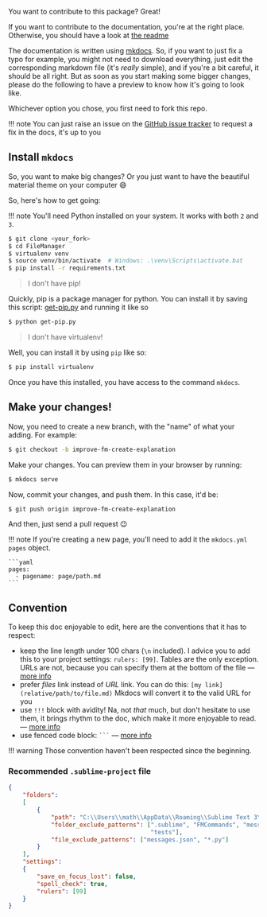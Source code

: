 You want to contribute to this package? Great!

If you want to contribute to the documentation, you're at the right place.
Otherwise, you should have a look at [the readme][0]

The documentation is written using [mkdocs][]. So, if you want to just fix a typo for example, you
might not need to download everything, just edit the corresponding markdown file (it's *really*
simple), and if you're a bit careful, it should be all right. But as soon as you start making some
bigger changes, please do the following to have a preview to know how it's going to look like.

Whichever option you chose, you first need to fork this repo.

!!! note
    You can just raise an issue on the [GitHub issue tracker][issues] to request a fix in the docs,
    it's up to you

## Install `mkdocs`

So, you want to make big changes? Or you just want to have the beautiful material theme on your
computer :smile:

So, here's how to get going:

!!! note
    You'll need Python installed on your system. It works with both `2` and `3`.

```sh
$ git clone <your_fork>
$ cd FileManager
$ virtualenv venv
$ source venv/bin/activate  # Windows: .\venv\Scripts\activate.bat
$ pip install -r requirements.txt
```

> I don't have pip!

Quickly, pip is a package manager for python. You can install it by saving this script:
[get-pip.py][get-pip] and running it like so

```sh
$ python get-pip.py
```

> I don't have virtualenv!

Well, you can install it by using `pip` like so:

```sh
$ pip install virtualenv
```

Once you have this installed, you have access to the command `mkdocs`.

## Make your changes!

Now, you need to create a new branch, with the "name" of what your adding. For
example:

```sh
$ git checkout -b improve-fm-create-explanation
```

Make your changes. You can preview them in your browser by running:

```sh
$ mkdocs serve
```

Now, commit your changes, and push them. In this case, it'd be:

```sh
$ git push origin improve-fm-create-explanation
```

And then, just send a pull request :wink:

!!! note
    If you're creating a new page, you'll need to add it the `mkdocs.yml` `pages` object.

    ```yaml
    pages:
      - pagename: page/path.md
    ```

## Convention

To keep this doc enjoyable to edit, here are the conventions that it has to respect:

- keep the line length under 100 chars (`\n` included). I advice you to add this to your project
settings: `rulers: [99]`. Tables are the only exception. URLs are not, because you can specify
them at the bottom of the file — [more info][md-cheat-sheet]
- prefer *files* link instead of *URL* link. You can do this: `[my link](relative/path/to/file.md)`
Mkdocs will convert it to the valid URL for you
- use `!!!` block with avidity! Na, not *that* much, but don't hesitate to use them, it brings
rhythm to the doc, which make it more enjoyable to read. — [more info][admonition]
- use fenced code block: <code>```</code> — [more info][codehilite]

!!! warning
    Those convention haven't been respected since the beginning.

### Recommended `.sublime-project` file

```json
{
    "folders":
    [
        {
            "path": "C:\\Users\\math\\AppData\\Roaming\\Sublime Text 3\\Packages\\FileManager",
            "folder_exclude_patterns": [".sublime", "FMCommands", "messages", "send2trash", "site",
                                        "tests"],
            "file_exclude_patterns": ["messages.json", "*.py"]
        }
    ],
    "settings":
    {
        "save_on_focus_lost": false,
        "spell_check": true,
        "rulers": [99]
    }
}

```

[0]: https://github.com/math2001/FileManager#contributing
[1]: http://www.mkdocs.org/#installation
[get-pip]: https://bootstrap.pypa.io/get-pip.py
[mkdocs]: http://www.mkdocs.org/
[admonition]: http://squidfunk.github.io/mkdocs-material/extensions/admonition/#usage
[md-cheat-sheet]: https://github.com/adam-p/markdown-here/wiki/Markdown-Cheatsheet#links
[code-hilite]: http://squidfunk.github.io/mkdocs-material/extensions/codehilite/#usage
[issues]: https://github.com/math2001/FileManager/issues
[codehilite]: http://squidfunk.github.io/mkdocs-material/extensions/codehilite/#usage
